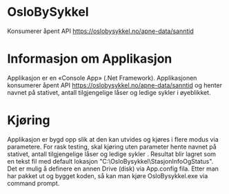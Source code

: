 # OsloBySykkel
 Konsumerer åpent API https://oslobysykkel.no/apne-data/sanntid
 # Informasjon om Applikasjon
Applikasjon er en «Console App» (.Net Framework). Applikasjonen konsumerer åpent API https://oslobysykkel.no/apne-data/sanntid og henter navnet på stativet, antall tilgjengelige låser og ledige sykler i øyeblikket.
# Kjøring
Applikasjon er bygd opp slik at den kan utvides og kjøres i flere modus via parametere.
For rask testing, skal kjøring uten parameter hente navnet på stativet, antall tilgjengelige låser og ledige sykler . Resultat blir lagret som en tekst fil med default lokasjon "C:\OsloBysykkel\StasjonInfoOgStatus". Det er mulig å definere en annen Drive (disk) via App.config fila.
Etter man har pakket ut og bygget koden, så kan man kjøre OsloBysykkel.exe via command prompt. 
